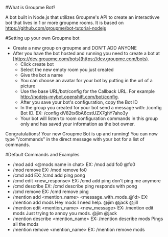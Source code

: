 #What is Groupme Bot?

A bot built in Node.js that utilizes Groupme's API to create an interactivve bot that lives in 1 or more groupme rooms. It is based on https://github.com/groupme/bot-tutorial-nodejs

#Setting up your own Groupme bot

* Create a new group on groupme and DON'T ADD ANYONE
* After you have the bot hosted and running you need to create a bot at [https://dev.groupme.com/bots](https://dev.groupme.com/bots).
    * Click create bot
    * Select the new empty room you just created
    * Give the bot a name
    * You can choose an avatar for your bot by putting in the url of a picture
    * Use the base URL/bot/config for the Callback URL. For example http://nodejs-mybot.openshift.com/bot/config.
    * After you save your bot's configuration, copy the Bot ID
    * In the group you created for your bot send a message with: /config Bot ID. EX: /config dV82tx6bA6cstUZX7ghY7aho3y
    * Your bot will listen to room configuration commands in this group only and has saved your information as the bot owner.

Congratulations! Your new Groupme Bot is up and running! You can now type "/commands" in the direct message with your bot for a list of commands.

#Default Commands and Examples
* /mod add <nickname> <@mods name in chat> EX: /mod add fo0 @fo0
* /mod remove <nickname> EX: /mod remove fo0
* /cmd add <cmd> <response> EX: /cmd add ping pong
* /cmd edit <cmd> <new_response> EX: /cmd add ping don't ping me anymore
* /cmd describe <cmd> <description> EX: /cmd describe ping responds with pong
* /cmd remove <cmd> EX: /cmd remove ping
* /mention add <mention_name> <message_with_mods_@'d> EX: /mention add mods Hey mods I need help. @jim @jack @jill
* /mention edit <mention_name> <new_message> EX: /mention edit mods Just trying to annoy you mods. @jim @jack
* /mention describe <mention_name> <description> EX: /mention describe mods Pings all the mods
* /mention remove <mention_name> EX: /mention remove mods
